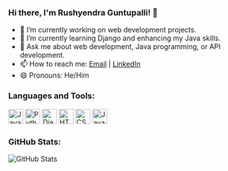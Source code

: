 ### Hi there, I'm Rushyendra Guntupalli! 👋

- 🔭 I’m currently working on web development projects.
- 🌱 I’m currently learning Django and enhancing my Java skills.
- 💬 Ask me about web development, Java programming, or API development.
- 📫 How to reach me: [Email](mailto:rushyendra.7004@gmail.com) | [LinkedIn](https://www.linkedin.com/in/rushyendra-guntupalli-6a39252b3/)
- 😄 Pronouns: He/Him

### Languages and Tools:

<img src="https://cdn.jsdelivr.net/gh/devicons/devicon/icons/java/java-original.svg" height="30" alt="Java" />
<img src="https://cdn.jsdelivr.net/gh/devicons/devicon/icons/python/python-original.svg" height="30" alt="Python" />
<img src="https://cdn.jsdelivr.net/gh/devicons/devicon@latest/icons/django/django-plain.svg" height="30" alt="Django" />
<img src="https://cdn.jsdelivr.net/gh/devicons/devicon/icons/html5/html5-original.svg" height="30" alt="HTML5" />
<img src="https://cdn.jsdelivr.net/gh/devicons/devicon/icons/css3/css3-original.svg" height="30" alt="CSS3" />
<img src="https://cdn.jsdelivr.net/gh/devicons/devicon/icons/javascript/javascript-original.svg" height="30" alt="JavaScript" />

### GitHub Stats:

![GitHub Stats](https://github-readme-stats.vercel.app/api?username=dog-broad&show_icons=true&theme=dracula)
